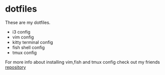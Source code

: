 # dotfiles
These are my dotfiles.
- i3 config
- vim config
- kitty terminal config
- fish shell config
- tmux config

For more info about installing vim,fish and tmux config check out my friends <a href="https://github.com/DreyAnd/PenTerm">repository</a>
